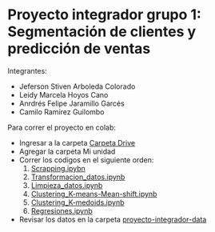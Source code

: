 # Proyecto integrador grupo 1: Segmentación de clientes y predicción de ventas
Integrantes: 
- Jeferson Stiven Arboleda Colorado
- Leidy Marcela Hoyos Cano
- Anrdrés Felipe Jaramillo Garcés
- Camilo  Ramírez Guilombo

Para correr el proyecto en colab:
- Ingresar a la carpeta [Carpeta Drive](https://drive.google.com/drive/folders/126-JU3vvxi6Mz9W2LrVHR5UtKoLfpY7S?usp=sharing)
-  Agregar la carpeta Mi unidad
-  Correr los codigos en el siguiente orden: 
    1. [Scrapping.ipybn](https://colab.research.google.com/drive/1YtpK1HlCrH0ey0d8UC6OXUUz8Wgg6A3R?usp=sharing)
    2. [Transformacion_datos.ipynb](https://colab.research.google.com/drive/1_qoVqYrqVxP5JkdGH2pUkCoXq-UVUnCs?usp=sharing)
    3. [Limpieza_datos.ipynb](https://colab.research.google.com/drive/1dXuZMV0HQ_LjI9gGo6KbmkEMxYTFWz57?usp=sharing)
    4. [Clustering_K-means-Mean-shift.ipynb](https://colab.research.google.com/drive/1uCpPqGQGenTl5t8egdIWOokHO0QleP81?usp=sharing)
    5. [Clustering_K-medoids.ipynb](https://colab.research.google.com/drive/1c1d1SCK5gk-hoNU1mqGDOZCD5NymEF8k)
    6. [Regresiones.ipynb](https://colab.research.google.com/drive/1MWPymSgmgxLad6awvwetbD1i0OsAXkqy)
- Revisar los datos en la carpeta [proyecto-integrador-data](https://drive.google.com/drive/folders/17iu1V0Y_pVUyww-RjVQoG1XtPVl-miY2?usp=sharing)
